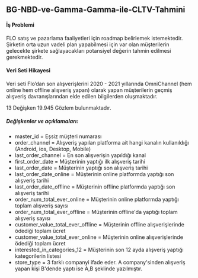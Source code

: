## BG-NBD-ve-Gamma-Gamma-ile-CLTV-Tahmini


#### İş Problemi
FLO satış ve pazarlama faaliyetleri için roadmap belirlemek istemektedir. Şirketin orta uzun vadeli plan yapabilmesi için var olan müşterilerin gelecekte şirkete sağlayacakları potansiyel değerin tahmin edilmesi gerekmektedir.

#### Veri Seti Hikayesi

Veri seti Flo’dan son alışverişlerini 2020 - 2021 yıllarında OmniChannel (hem online hem offline alışveriş yapan)
olarak yapan müşterilerin geçmiş alışveriş davranışlarından elde edilen bilgilerden oluşmaktadır.

13 Değişken 19.945 Gözlem bulunmaktadır.

##### Değişkenler ve açıklamaları:
- master_id = Eşsiz müşteri numarası 
- order_channel = Alışveriş yapılan platforma ait hangi kanalın kullanıldığı (Android, ios, Desktop, Mobile)
- last_order_channel = En son alışverişin yapıldığı kanal
- first_order_date = Müşterinin yaptığı ilk alışveriş tarihi
- last_order_date = Müşterinin yaptığı son alışveriş tarihi
- last_order_date_online = Müşterinin online platformda yaptığı son alışveriş tarihi
- last_order_date_offline = Müşterinin offline platformda yaptığı son alışveriş tarihi
- order_num_total_ever_online = Müşterinin online platformda yaptığı toplam alışveriş sayısı
- order_num_total_ever_offline = Müşterinin offline'da yaptığı toplam alışveriş sayısı
- customer_value_total_ever_offline = Müşterinin offline alışverişlerinde ödediği toplam ücret
- customer_value_total_ever_online = Müşterinin online alışverişlerinde ödediği toplam ücret
- interested_in_categories_12 = Müşterinin son 12 ayda alışveriş yaptığı kategorilerin listesi
- store_type = 3 farklı companyi ifade eder. A company'sinden alışveriş yapan kişi B'dende yaptı ise A,B şeklinde yazılmıştır.
